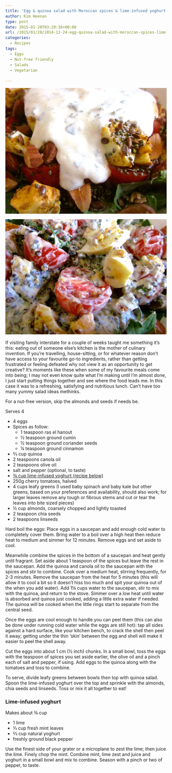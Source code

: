 ```yaml
---
title: 'Egg & quinoa salad with Moroccan spices & lime-infused yoghurt'
author: Kim Heenan
type: post
date: 2015-01-20T03:29:16+00:00
url: /2015/01/20/2014-12-24-egg-quinoa-salad-with-moroccan-spices-lime-infused-yoghurt/
categories:
  - Recipes
tags:
  - Eggs
  - Nut-free friendly
  - Salads
  - Vegetarian

---
```

![](egg-quinoa-salad-1.jpg)

![](egg-quinoa-salad-2.jpg)

If visiting family interstate for a couple of weeks taught me something it’s this: eating out of someone else’s kitchen is the mother of culinary invention. If you’re travelling, house-sitting, or for whatever reason don’t have access to your favourite go-to ingredients, rather than getting frustrated or feeling defeated why not view it as an opportunity to get creative? It’s moments like these when some of my favourite meals come into being; I may not even know quite what I’m making until I’m almost done, I just start putting things together and see where the food leads me. In this case it was to a refreshing, satisfying and nutritious lunch. Can’t have too many yummy salad ideas methinks.

<!--more-->

For a nut-free version, skip the almonds and seeds if needs be.

Serves 4

  * 4 eggs
  * Spices as follow: 
      * 1 teaspoon ras el hanout
      * ½ teaspoon ground cumin
      * ½ teaspoon ground coriander seeds
      * ¼ teaspoon ground cinnamon
  * ⅔ cup quinoa
  * 2 teaspoons canola oil
  * 2 teaspoons olive oil
  * salt and pepper (optional, to taste)
  * [¾ cup lime-infused yoghurt (recipe below)][lime-yoghurt]
  * 250g cherry tomatoes, halved
  * 4 cups leafy greens (I used baby spinach and baby kale but other greens, based on your preferences and availability, should also work; for larger leaves remove any tough or fibrous stems and cut or tear the leaves into bite sized pieces)
  * ½ cup almonds, coarsely chopped and lightly toasted
  * 2 teaspoon chia seeds
  * 2 teaspoons linseeds

Hard boil the eggs: Place eggs in a saucepan and add enough cold water to completely cover them. Bring water to a boil over a high heat then reduce heat to medium and simmer for 12 minutes. Remove eggs and set aside to cool.

Meanwhile combine the spices in the bottom of a saucepan and heat gently until fragrant. Set aside about 1 teaspoon of the spices but leave the rest in the saucepan. Add the quinoa and canola oil to the saucepan with the spices and stir to combine. Cook over a medium heat, stirring frequently, for 2-3 minutes. Remove the saucepan from the heat for 5 minutes (this will allow it to cool a bit so it doesn’t hiss too much and spit your quinoa out of the when you add water). Add 1¼ cups water to the saucepan, stir to mix with the quinoa, and return to the stove. Simmer over a low heat until water is absorbed and quinoa just cooked, adding a little extra water if needed. The quinoa will be cooked when the little rings start to separate from the central seed.

Once the eggs are cool enough to handle you can peel them (this can also be done under running cold water while the eggs are still hot): tap all sides against a hard surface, like your kitchen bench, to crack the shell then peel it away; getting under the thin ‘skin’ between the egg and shell will make it easier to peel the shell away.

Cut the eggs into about 1 cm (½ inch) chunks. In a small bowl, toss the eggs with the teaspoon of spices you set aside earlier, the olive oil and a pinch each of salt and pepper, if using. Add eggs to the quinoa along with the tomatoes and toss to combine.

To serve, divide leafy greens between bowls then top with quinoa salad. Spoon the lime-infused yoghurt over the top and sprinkle with the almonds, chia seeds and linseeds. Toss or mix it all together to eat!

### <a name="limeyoghurt"></a> Lime-infused yoghurt

Makes about ¾ cup

  * 1 lime
  * ⅓ cup fresh mint leaves
  * ⅔ cup natural yoghurt
  * freshly ground black pepper

Use the finest side of your grater or a microplane to zest the lime; then juice the lime. Finely chop the mint. Combine mint, lime zest and juice and yoghurt in a small bowl and mix to combine. Season with a pinch or two of pepper, to taste.

[lime-yoghurt]: #limeyoghurt